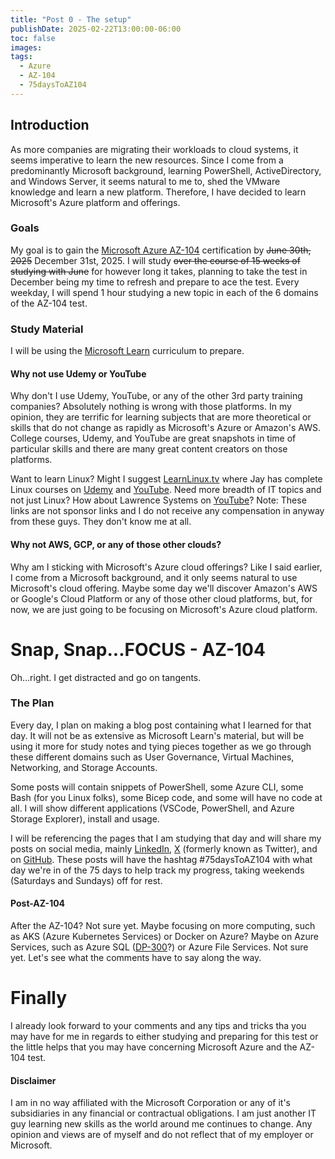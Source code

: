 ```yaml
---
title: "Post 0 - The setup"
publishDate: 2025-02-22T13:00:00-06:00
toc: false
images:
tags:
  - Azure
  - AZ-104
  - 75daysToAZ104
---
```

## Introduction
As more companies are migrating their workloads to cloud systems, it seems imperative to learn the new resources.  Since I come from a predominantly Microsoft background, learning PowerShell, ActiveDirectory, and Windows Server, it seems natural to me to, shed the VMware knowledge and learn a new platform.   Therefore, I have decided to learn Microsoft's Azure platform and offerings.

### Goals
My goal is to gain the [Microsoft Azure AZ-104](https://learn.microsoft.com/en-us/credentials/certifications/azure-administrator/?practice-assessment-type=certification) certification by ~~June 30th, 2025~~ December 31st, 2025.   I will study ~~over the course of 15 weeks of studying with June~~ for however long it takes, planning to take the test in December being my time to refresh and prepare to ace the test.   Every weekday, I will spend 1 hour studying a new topic in each of the 6 domains of the AZ-104 test.

### Study Material
I will be using the [Microsoft Learn](https://learn.microsoft.com/en-us/) curriculum to prepare.   

#### Why not use Udemy or YouTube
Why don't I use Udemy, YouTube, or any of the other 3rd party training companies?   Absolutely nothing is wrong with those platforms.  In my opinion, they are terrific for learning subjects that are more theoretical or skills that do not change as rapidly as Microsoft's Azure or Amazon's AWS.   College courses, Udemy, and YouTube are great snapshots in time of particular skills and there are many great content creators on those platforms.

Want to learn Linux?  Might I suggest [LearnLinux.tv](https://learnlinux.tv) where Jay has complete Linux courses on [Udemy](https://www.udemy.com/user/jay-lacroix-3/) and [YouTube](https://www.youtube.com/@LearnLinuxTV).   Need more breadth of IT topics and not just Linux?  How about Lawrence Systems on [YouTube](https://www.youtube.com/@LAWRENCESYSTEMS)?   Note: These links are not sponsor links and I do not receive any compensation in anyway from these guys.  They don't know me at all.

#### Why not AWS, GCP, or any of those other clouds?
Why am I sticking with Microsoft's Azure cloud offerings?   Like I said earlier, I come from a Microsoft background, and it only seems natural to use Microsoft's cloud offering.   Maybe some day we'll discover Amazon's AWS or Google's Cloud Platform or any of those other cloud platforms, but, for now, we are just going to be focusing on Microsoft's Azure cloud platform.

# Snap, Snap...FOCUS - AZ-104
Oh...right.  I get distracted and go on tangents.

### The Plan
Every day, I plan on making a blog post containing what I learned for that day.   It will not be as extensive as Microsoft Learn's material, but will be using it more for study notes and tying pieces together as we go through these different domains such as User Governance, Virtual Machines, Networking, and Storage Accounts.

Some posts will contain snippets of PowerShell, some Azure CLI, some Bash (for you Linux folks), some Bicep code, and some will have no code at all.  I will show different applications (VSCode, PowerShell, and Azure Storage Explorer), install and usage.

I will be referencing the pages that I am studying that day and will share my posts on social media, mainly [LinkedIn](https://www.linkedin.com/in/jkeithbaldwin/), [X](https://twitter.com/TheRealNerdyDad) (formerly known as Twitter), and on [GitHub](https://github.com/TheRealNerdyDad).   These posts will have the hashtag #75daysToAZ104 with what day we're in of the 75 days to help track my progress, taking weekends (Saturdays and Sundays) off for rest.

#### Post-AZ-104
After the AZ-104?   Not sure yet.  Maybe focusing on more computing, such as AKS (Azure Kubernetes Services) or Docker on Azure?   Maybe on Azure Services, such as Azure SQL ([DP-300](https://learn.microsoft.com/en-us/credentials/certifications/azure-database-administrator-associate/?practice-assessment-type=certification)?) or Azure File Services.  Not sure yet.   Let's see what the comments have to say along the way.

# Finally
I already look forward to your comments and any tips and tricks tha you may have for me in regards to either studying and preparing for this test or the little helps that you may have concerning Microsoft Azure and the AZ-104 test.

#### Disclaimer
I am in no way affiliated with the Microsoft Corporation or any of it's subsidiaries in any financial or contractual obligations.   I am just another IT guy learning new skills as the world around me continues to change.   Any opinion and views are of myself and do not reflect that of my employer or Microsoft.